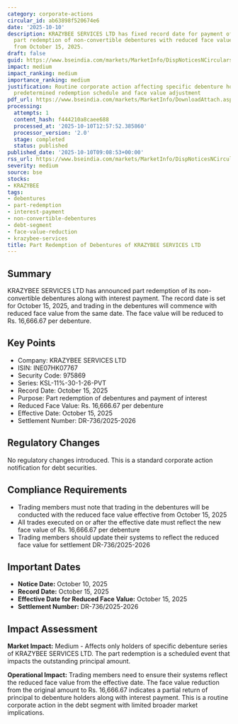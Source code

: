 ```yaml
---
category: corporate-actions
circular_id: ab63898f520674e6
date: '2025-10-10'
description: KRAZYBEE SERVICES LTD has fixed record date for payment of interest and
  part redemption of non-convertible debentures with reduced face value effective
  from October 15, 2025.
draft: false
guid: https://www.bseindia.com/markets/MarketInfo/DispNoticesNCirculars.aspx?Noticeid={3E2DB891-12FA-4835-BEDD-DD126A58626F}&noticeno=20251010-14&dt=10/10/2025&icount=14&totcount=47&flag=0
impact: medium
impact_ranking: medium
importance_ranking: medium
justification: Routine corporate action affecting specific debenture holders with
  predetermined redemption schedule and face value adjustment
pdf_url: https://www.bseindia.com/markets/MarketInfo/DownloadAttach.aspx?id=20251010-14&attachedId=
processing:
  attempts: 1
  content_hash: f444210a8caee688
  processed_at: '2025-10-10T12:57:52.385860'
  processor_version: '2.0'
  stage: completed
  status: published
published_date: '2025-10-10T09:08:53+00:00'
rss_url: https://www.bseindia.com/markets/MarketInfo/DispNoticesNCirculars.aspx?Noticeid={3E2DB891-12FA-4835-BEDD-DD126A58626F}&noticeno=20251010-14&dt=10/10/2025&icount=14&totcount=47&flag=0
severity: medium
source: bse
stocks:
- KRAZYBEE
tags:
- debentures
- part-redemption
- interest-payment
- non-convertible-debentures
- debt-segment
- face-value-reduction
- krazybee-services
title: Part Redemption of Debentures of KRAZYBEE SERVICES LTD
---
```


## Summary

KRAZYBEE SERVICES LTD has announced part redemption of its non-convertible debentures along with interest payment. The record date is set for October 15, 2025, and trading in the debentures will commence with reduced face value from the same date. The face value will be reduced to Rs. 16,666.67 per debenture.

## Key Points

- Company: KRAZYBEE SERVICES LTD
- ISIN: INE07HK07767
- Security Code: 975869
- Series: KSL-11%-30-1-26-PVT
- Record Date: October 15, 2025
- Purpose: Part redemption of debentures and payment of interest
- Reduced Face Value: Rs. 16,666.67 per debenture
- Effective Date: October 15, 2025
- Settlement Number: DR-736/2025-2026

## Regulatory Changes

No regulatory changes introduced. This is a standard corporate action notification for debt securities.

## Compliance Requirements

- Trading members must note that trading in the debentures will be conducted with the reduced face value effective from October 15, 2025
- All trades executed on or after the effective date must reflect the new face value of Rs. 16,666.67 per debenture
- Trading members should update their systems to reflect the reduced face value for settlement DR-736/2025-2026

## Important Dates

- **Notice Date:** October 10, 2025
- **Record Date:** October 15, 2025
- **Effective Date for Reduced Face Value:** October 15, 2025
- **Settlement Number:** DR-736/2025-2026

## Impact Assessment

**Market Impact:** Medium - Affects only holders of specific debenture series of KRAZYBEE SERVICES LTD. The part redemption is a scheduled event that impacts the outstanding principal amount.

**Operational Impact:** Trading members need to ensure their systems reflect the reduced face value from the effective date. The face value reduction from the original amount to Rs. 16,666.67 indicates a partial return of principal to debenture holders along with interest payment. This is a routine corporate action in the debt segment with limited broader market implications.